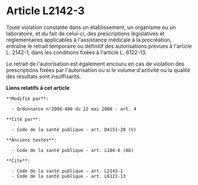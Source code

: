 # Article L2142-3

Toute violation constatée dans un établissement, un organisme ou un laboratoire, et du fait de celui-ci, des prescriptions
législatives et réglementaires applicables à l'assistance médicale à la procréation, entraîne le retrait temporaire ou
définitif des autorisations prévues à l'article L. 2142-1, dans les conditions fixées à l'article L. 6122-13. 

Le retrait de l'autorisation est également encouru en cas de violation des prescriptions fixées par l'autorisation ou si le
volume d'activité ou la qualité des résultats sont insuffisants.

**Liens relatifs à cet article**

	**Modifié par**:

	  - Ordonnance n°2008-480 du 22 mai 2008 - art. 4

	**Cité par**:

	  - Code de la santé publique - art. D4151-20 (V)

	**Anciens textes**:

	  - Code de la santé publique - art. L184-6 (Ab)

	**Cite**:

	  - Code de la santé publique - art. L2142-1
	  - Code de la santé publique - art. L6122-13
